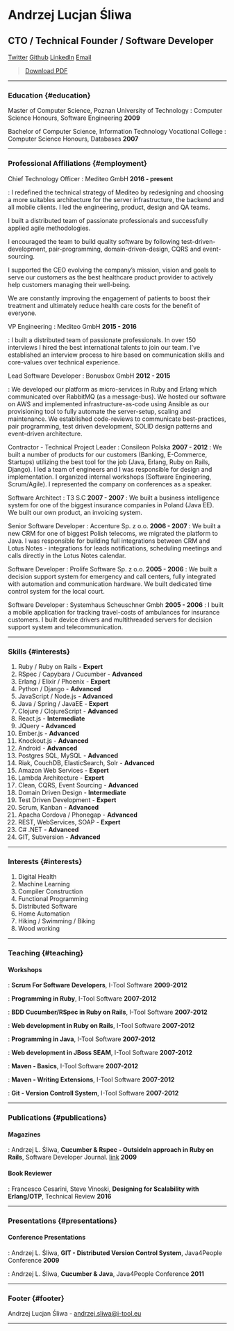 <script src="https://ajax.googleapis.com/ajax/libs/jquery/2.1.4/jquery.min.js"></script>
<script type='text/javascript'>
  $( document ).ready(function() {
    // clean up some dd's that don't have a p
    $("dd:not(:has('p'))").each(function(i, element) { 
      $(element).wrapInner('<p></p>');
    });

    $.getScript('./stats-ir.js', function() {
      article_stats = data[0]['stats']['articles'];

      $('a').each(function(i, element) { 

        var href = $(element)[0].getAttribute('href');
        if ($(element)[0].innerHTML.indexOf('doi.org') == 0 ) {
          $($(element)[0]).addClass('doiLink');
          var doi = $(element)[0].innerHTML;
          doi = doi.substr(doi.indexOf('/') + 1);  // strip out doi.org/ 
          $($(element)[0]).closest('dd').append('<div data-badge-popover="right" data-badge-type="2" data-doi="' + doi + '" data-hide-no-mentions="true" class="altmetric-embed"></div>');
            metrics = true;
        } else if (href.indexOf('scholar.google.com') > 0) {
          var gsid = href.substring(href.indexOf('cites=') + 6)
          for (var i=0; i<article_stats.length; i++) {
            if (article_stats[i][0].indexOf(gsid) > 0) {
              $($(element)[0]).closest('dd').append('<div class="google-scholar"><a href="' + href +'" ><img src="scholar_logo_long.png" align="left" /></a><span class="metricbubble">' + article_stats[i][1] + '</span></div>');
              $(element).remove()
            }
          }
        } 
      });  
    });

    $.getScript("https://d1bxh8uas1mnw7.cloudfront.net/assets/embed.js", function() {
        $('head').append('<link rel="stylesheet" href="./altmetric-overrides.css" type="text/css" />')
    });

    $('head').append('<link rel="stylesheet" href="genericons/genericons.css" type="text/css" />');

    // Do some link handling
    $("a").attr('target','_blank');

    // change links called "link" to icon
    $("a").filter(function() {
      return $(this).text() === "link";
    }).addClass("with-genericon").addClass("externalLink").attr('alt', 'link to open access version').text(' ');

    // change links called "video" to icon
    $("a").filter(function() {
      return $(this).text() === "video";
    }).addClass("with-genericon").addClass("videoLink").attr('alt', 'link to video').text(' ');

    // change links called "slides" to icon
    $("a").filter(function() {
      return $(this).text() === "slides";
    }).addClass("with-genericon").addClass("slidesLink").attr('alt', 'link to slides').attr('title', 'link to slides').text(' ');

    // change Twitter link to icon
    $("a").filter(function() {
      return $(this).text() === "Twitter";
    }).addClass("with-genericon").addClass("contant-icon").addClass("twitterLink").attr('alt', 'Twitter').attr('title', 'Twitter').text(' ');

    // change Github link to icon
    $("a").filter(function() {
      return $(this).text() === "Github";
    }).addClass("with-genericon").addClass("contant-icon").addClass("githubLink").attr('alt', 'Github').attr('title', 'Github').text(' ');

    // change Github link to icon
    $("a").filter(function() {
      return $(this).text() === "email";
    }).addClass("with-genericon").addClass("contant-icon").addClass("emailLink").attr('alt', 'email').attr('title', 'email').text(' ');    

  });
</script>



# Andrzej Lucjan Śliwa
## CTO / Technical Founder / Software Developer
[Twitter](https://twitter.com/andrzejsliwa)
[Github](https://github.com/andrzejsliwa)
[LinkedIn](https://pl.linkedin.com/in/sliwa)
[Email](mailto:andrzej.sliwa@i-tool.eu)

> [Download PDF](andrzejsliwa.pdf)

------

### Education {#education}

Master of Computer Science, Poznan University of Technology
: Computer Science Honours, Software Engineering
  __2009__

Bachelor of Computer Science, Information Technology Vocational College
: Computer Science Honours, Databases
  __2007__

------

### Professional Affiliations {#employment}

Chief Technology Officer
 : Mediteo GmbH
 __2016 - present__
 
 : I redefined the technical strategy of Mediteo by redesigning and choosing a more suitables architecture for the server infrastructure, the backend and all mobile clients. I led the engineering, product, design and QA teams.
   
   I built a distributed team of passionate professionals and successfully applied agile methodologies. 
   
   I encouraged the team to build quality software by following test-driven-development, pair-programming, domain-driven-design, CQRS and event-sourcing.
   
   I supported the CEO evolving the company’s mission, vision and goals to serve our customers as the best healthcare product provider to actively help customers managing their well-being.
   
   We are constantly improving the engagement of patients to boost their treatment and ultimately reduce health care costs for the benefit of everyone.

  
VP Engineering 
 : Mediteo GmbH
  __2015 - 2016__
  
 : I built a distributed team of passionate professionals. 
 In over 150 interviews I hired the best international talents to join our team. I’ve established an interview process to hire based on communication skills and core-values over technical experience.
   
Lead Software Developer
 : Bonusbox GmbH
  __2012 - 2015__
  
 : We developed our platform as micro-services in Ruby and Erlang which communicated over RabbitMQ (as a message-bus). We hosted our software on AWS and implemented infrastructure-as-code using Ansible as our provisioning tool to fully automate the server-setup, scaling and maintenance. We established code-reviews to communicate best-practices, pair programming, test driven development, SOLID design patterns and event-driven architecture.

Contractor - Technical Project Leader
 : Consileon Polska
  __2007 - 2012__
 : We built a number of products for our customers (Banking, E-Commerce, Startups) utilizing the best tool for the job (Java, Erlang, Ruby on Rails, Django). I led a team of engineers and I was responsible for design and implementation. I organized internal workshops (Software Engineering, Scrum/Agile). I represented the company on conferences as a speaker.

Software Architect
 : T3 S.C
  __2007 - 2007__
 : We built a business intelligence system for one of the biggest insurance companies in Poland (Java EE).  
   We built our own product, an invoicing system.

Senior Software Developer
 : Accenture Sp. z o.o.
  __2006 - 2007__
 : We built a new CRM for one of biggest Polish telecoms, we migrated the platform to Java. I was responsible for building full integrations between CRM and Lotus Notes - integrations for leads notifications, scheduling meetings and calls directly in the Lotus Notes calendar.

Software Developer
 : Prolife Software Sp. z o.o.
  __2005 - 2006__
 : We built a decision support system for emergency and call centers,
 fully integrated with automation and communication hardware.
 We built dedicated time control system for the local court.

Software Developer
 : Systemhaus Scheuschner Gmbh
  __2005 - 2006__
 : I built a mobile application for tracking travel-costs of ambulances for insurance customers.
 I built device drivers and multithreaded servers for decision support system and telecommunication.


-------

### Skills {#interests}

1. Ruby / Ruby on Rails - **Expert**
2. RSpec / Capybara / Cucumber - **Advanced**
2. Erlang / Elixir / Phoenix - **Expert**
3. Python / Django - **Advanced** 
4. JavaScript / Node.js - **Advanced**
5. Java / Spring / JavaEE - **Expert**
6. Clojure / ClojureScript - **Advanced**
7. React.js - **Intermediate**
8. JQuery - **Advanced**
8. Ember.js - **Advanced**
8. Knockout.js - **Advanced**
9. Android - **Advanced**
10. Postgres SQL, MySQL - **Advanced**
11. Riak, CouchDB, ElasticSearch, Solr - **Advanced**
12. Amazon Web Services - **Expert**
13. Lambda Architecture - **Expert**
14. Clean, CQRS, Event Sourcing - **Advanced**
15. Domain Driven Design - **Intermediate**
16. Test Driven Development - **Expert**
17. Scrum, Kanban - **Advanced**
18. Apacha Cordova / Phonegap - **Advanced**
19. REST, WebServices, SOAP - **Expert**
20. C# .NET - **Advanced**
21. GIT, Subversion - **Advanced**

-------

### Interests {#interests}

1. Digital Health
2. Machine Learning
2. Compiler Construction
3. Functional Programming
4. Distributed Software
5. Home Automation
6. Hiking / Swimming / Biking
9. Wood working

------

### Teaching {#teaching}

#### Workshops
: **Scrum For Software Developers**, I-Tool Software
 __2009-2012__

: **Programming in Ruby**, I-Tool Software
 __2007-2012__

: **BDD Cucumber/RSpec in Ruby on Rails**, I-Tool Software
 __2007-2012__

: **Web development in Ruby on Rails**, I-Tool Software
 __2007-2012__

: **Programming in Java**, I-Tool Software
 __2007-2012__

: **Web development in JBoss SEAM**, I-Tool Software
 __2007-2012__

: **Maven - Basics**, I-Tool Software
 __2007-2012__

: **Maven - Writing Extensions**, I-Tool Software
 __2007-2012__

: **Git - Version Controll System**, I-Tool Software
 __2007-2012__



------
### Publications {#publications}
#### Magazines

: Andrzej L. Śliwa, **Cucumber & Rspec - OutsideIn approach in Ruby on Rails**, Software Developer Journal. [link](http://www.gmmobile.pl/pobieranie/Cucumber_Rspec_SDJ_3-2011.pdf)
__2009__

#### Book Reviewer
: Francesco Cesarini, Steve Vinoski, **Designing for Scalability with Erlang/OTP**, Technical Review
__2016__


------

### Presentations {#presentations}
#### Conference Presentations 
: Andrzej L. Śliwa, **GIT - Distributed Version Control System**, Java4People Conference
__2009__

: Andrzej L. Śliwa, **Cucumber & Java**, Java4People Conference
__2011__

------ 

### Footer {#footer}

Andrzej Lucjan Śliwa - andrzej.sliwa@i-tool.eu

------
